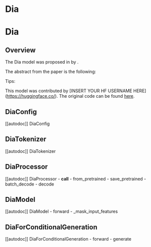 <!--Copyright 2025 The HuggingFace Team. All rights reserved.

Licensed under the Apache License, Version 2.0 (the "License"); you may not use this file except in compliance with
the License. You may obtain a copy of the License at

http://www.apache.org/licenses/LICENSE-2.0

Unless required by applicable law or agreed to in writing, software distributed under the License is distributed on
an "AS IS" BASIS, WITHOUT WARRANTIES OR CONDITIONS OF ANY KIND, either express or implied. See the License for the
specific language governing permissions and limitations under the License.

⚠️ Note that this file is in Markdown but contain specific syntax for our doc-builder (similar to MDX) that may not be
rendered properly in your Markdown viewer.

-->

# Dia

# Dia

## Overview

The Dia model was proposed in [<INSERT PAPER NAME HERE>](<INSERT PAPER LINK HERE>) by <INSERT AUTHORS HERE>.
<INSERT SHORT SUMMARY HERE>

The abstract from the paper is the following:

*<INSERT PAPER ABSTRACT HERE>*

Tips:

<INSERT TIPS ABOUT MODEL HERE>

This model was contributed by [INSERT YOUR HF USERNAME HERE](https://huggingface.co/<INSERT YOUR HF USERNAME HERE>).
The original code can be found [here](<INSERT LINK TO GITHUB REPO HERE>).


## DiaConfig

[[autodoc]] DiaConfig

## DiaTokenizer

[[autodoc]] DiaTokenizer

## DiaProcessor

[[autodoc]] DiaProcessor
    - __call__
    - from_pretrained
    - save_pretrained
    - batch_decode
    - decode

## DiaModel

[[autodoc]] DiaModel
    - forward
    - _mask_input_features

## DiaForConditionalGeneration

[[autodoc]] DiaForConditionalGeneration
    - forward
    - generate
